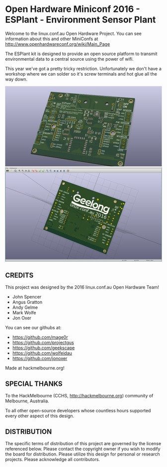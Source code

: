 Open Hardware Miniconf 2016 - ESPlant - Environment Sensor Plant
=============

Welcome to the linux.conf.au Open Hardware Project.  You can see information about this and other MiniConfs at http://www.openhardwareconf.org/wiki/Main_Page

The ESPlant kit is designed to provide an open source platform to transmit environmental data to a central source using the power of wifi.

This year we've got a pretty tricky restriction.  Unfortunately we don't have a workshop where we can solder so it's screw terminals and hot glue all the way down.

![Board Front](Photos/ESPlant.front.png?raw=true "front")
![Board Back](Photos/ESPlant.back.png?raw=true "back")



CREDITS
------------

This project was designed by the 2016 linux.conf.au Open Hardware Team!
 - John Spencer
 - Angus Gratton
 - Andy Gelme
 - Mark Wolfe
 - Jon Oxer

You can see our githubs at:
 - https://github.com/mage0r
 - https://github.com/projectgus
 - https://github.com/geekscape
 - https://github.com/wolfeidau
 - https://github.com/jonoxer

Made at hackmelbourne.org!

SPECIAL THANKS
------------

To the HackMelbourne (CCHS, http://hackmelbourne.org) community of Melbourne, Australia.

To all other open-source developers whose countless hours supported every other aspect of this design.

DISTRIBUTION
------------
The specific terms of distribution of this project are governed by the
license referenced below. Please contact the copyright owner if you wish to modify the board for distribution. Please utilize this design for personal or research projects. Please acknowledge all contributors.
